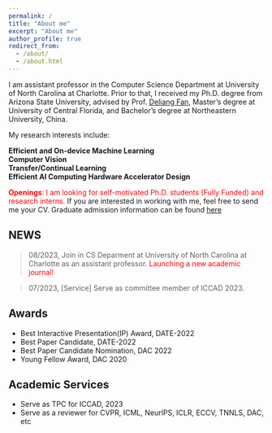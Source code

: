 ```yaml
---
permalink: /
title: "About me"
excerpt: "About me"
author_profile: true
redirect_from: 
  - /about/
  - /about.html
---
```


I am assistant professor in the Computer Science Department at University of North Carolina at Charlotte. Prior to that, I received my Ph.D. degree from Arizona State University, advised by Prof. [Deliang Fan](https://www.ece.jhu.edu/dfan/), Master’s degree at University of Central Florida, and Bachelor’s degree at Northeastern University, China.

My research interests include: 

  **Efficient and On-device Machine Learning** \
  **Computer Vision** \
  **Transfer/Continual Learning** \
  **Efficient AI Computing Hardware Accelerator Design** 

<span style="color: red;">**Openings**: I am looking for self-motivated Ph.D. students (Fully Funded) and research interns. </span> If you are interested in working with me, feel free to send me your CV. Graduate admission information can be found [here](https://cci.charlotte.edu/departments/department-of-computer-science/academics/ph-d-in-computing-and-information-systems-cs-track/admissions-2/)

## NEWS

>08/2023, Join in CS Deparment at University of North Carolina at Charlotte as an assistant professor. <span style="color: red;">Launching a new academic journal!

>07/2023, [Service] Serve as committee member of ICCAD 2023.

## Awards
  * Best Interactive Presentation(IP) Award, DATE-2022
  * Best Paper Candidate, DATE-2022
  * Best Paper Candidate Nomination, DAC 2022
  * Young Fellow Award, DAC 2020

## Academic Services
  * Serve as TPC for ICCAD, 2023
  * Serve as a reviewer for CVPR, ICML, NeurIPS, ICLR, ECCV, TNNLS, DAC, etc
